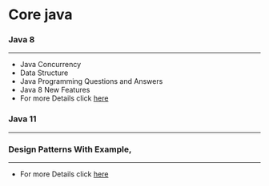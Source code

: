 # Core java
### Java 8
<hr/>

- Java Concurrency
- Data Structure
- Java Programming Questions and Answers
- Java 8 New Features
- For more Details click [here](/core-java/Java8_Proj/readme.md)

### Java 11

<hr/>

### Design Patterns With Example,
<hr/>

- For more Details click [here](/core-java/design_pattern/design_patterns.md)
